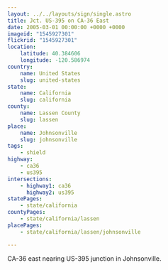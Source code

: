 ```yaml
---
layout: ../../layouts/sign/single.astro
title: Jct. US-395 on CA-36 East
date: 2005-03-01 00:00:00 +0000 +0000
imageid: "1545927301"
flickrid: "1545927301"
location:
    latitude: 40.384606
    longitude: -120.586974
country:
    name: United States
    slug: united-states
state:
    name: California
    slug: california
county:
    name: Lassen County
    slug: lassen
place:
    name: Johnsonville
    slug: johnsonville
tags:
    - shield
highway:
    - ca36
    - us395
intersections:
    - highway1: ca36
      highway2: us395
statePages:
    - state/california
countyPages:
    - state/california/lassen
placePages:
    - state/california/lassen/johnsonville

---
```

CA-36 east nearing US-395 junction in Johnsonville.